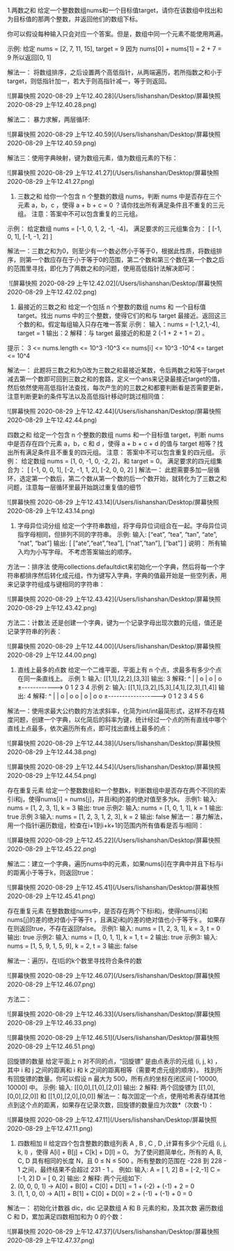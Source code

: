 
1.两数之和
给定一个整数数组nums和一个目标值target，请你在该数组中找出和为目标值的那两个整数，并返回他们的数组下标。

你可以假设每种输入只会对应一个答案。但是，数组中同一个元素不能使用两遍。

示例:
给定
nums = [2, 7, 11, 15], target = 9
因为
nums[0] + nums[1] = 2 + 7 = 9
所以返回[0, 1]

解法一：
将数组排序，之后设置两个高低指针，从两端遍历，若所指数之和小于target，则低指针加一，若大于则高指针减一，等于则返回。

![屏幕快照 2020-08-29 上午12.40.28](/Users/lishanshan/Desktop/屏幕快照 2020-08-29 上午12.40.28.png)

解法二：
暴力求解，两层循环:

![屏幕快照 2020-08-29 上午12.40.59](/Users/lishanshan/Desktop/屏幕快照 2020-08-29 上午12.40.59.png)

解法三：使用字典映射，键为数组元素，值为数组元素的下标：

![屏幕快照 2020-08-29 上午12.41.27](/Users/lishanshan/Desktop/屏幕快照 2020-08-29 上午12.41.27.png)

1. 三数之和
   给你一个包含 n 个整数的数组 nums，判断 nums 中是否存在三个元素 a，b，c ，使得 a + b + c = 0 ？请你找出所有满足条件且不重复的三元组。
   注意：答案中不可以包含重复的三元组。

示例：
给定数组 nums = [-1, 0, 1, 2, -1, -4]，
满足要求的三元组集合为：
[
[-1, 0, 1],
[-1, -1, 2]
]

解法一：三数之和为0，则至少有一个数必然小于等于0，根据此性质，将数组排序，则第一个数应存在于小于等于0的范围，第二个数和第三个数在第一个数之后的范围里寻找，即化为了两数之和的问题，使用高低指针法解决即可：

​	![屏幕快照 2020-08-29 上午12.42.02](/Users/lishanshan/Desktop/屏幕快照 2020-08-29 上午12.42.02.png)

1. 最接近的三数之和
   给定一个包括 n 个整数的数组 nums 和 一个目标值 target。找出 nums 中的三个整数，使得它们的和与 target 最接近。返回这三个数的和。假定每组输入只存在唯一答案
   示例：
   输入：nums = [-1,2,1,-4], target = 1
   输出：2
   解释：与 target 最接近的和是 2 (-1 + 2 + 1 = 2) 。

提示：
3 <= nums.length <= 10^3
-10^3 <= nums[i] <= 10^3
-10^4 <= target <= 10^4

解法一：
此题将三数之和为0改为三数之和最接近某数，令后两数之和等于target减去第一个数即可回到三数之和的套路，定义一个ans来记录最接近target的值，
然后依然使用高低指针法查找，每次产生的的三数之和都要判断看是否需要更新，注意判断更新的条件写法以及高低指针移动时跳过相同值：

![屏幕快照 2020-08-29 上午12.42.44](/Users/lishanshan/Desktop/屏幕快照 2020-08-29 上午12.42.44.png)



四数之和
给定一个包含 n 个整数的数组 nums 和一个目标值 target，判断 nums 中是否存在四个元素 a，b，c 和 d ，使得 a + b + c + d 的值与 target 相等？找出所有满足条件且不重复的四元组。
注意：
答案中不可以包含重复的四元组。
示例：
给定数组 nums = [1, 0, -1, 0, -2, 2]，和 target = 0。
满足要求的四元组集合为：
[
[-1, 0, 0, 1],
[-2, -1, 1, 2],
[-2, 0, 0, 2]
]
解法一：
此题需要多加一层循环，选定第一个数后，第二个数从第一个数的后一个数开始，就转化为了三数之和问题，注意每一层循环里最开始跳过重复值的细节

![屏幕快照 2020-08-29 上午12.43.14](/Users/lishanshan/Desktop/屏幕快照 2020-08-29 上午12.43.14.png)

1. 字母异位词分组
   给定一个字符串数组，将字母异位词组合在一起。字母异位词指字母相同，但排列不同的字符串。
   示例:
   输入: [“eat”, “tea”, “tan”, “ate”, “nat”, “bat”]
   输出:
   [
   [“ate”,“eat”,“tea”],
   [“nat”,“tan”],
   [“bat”]
   ]
   说明：
   所有输入均为小写字母。
   不考虑答案输出的顺序。

方法一：排序法
使用collections.defaultdict来初始化一个字典，然后将每一个字符串都排序然后转化成元组，作为键写入字典，字典的值最开始是一些空列表，用来记录字符组成与键相同的字符串：

![屏幕快照 2020-08-29 上午12.43.42](/Users/lishanshan/Desktop/屏幕快照 2020-08-29 上午12.43.42.png)

方法二：计数法
还是创建一个字典，键为一个记录字母出现次数的元组，值还是记录字符串的列表：

![屏幕快照 2020-08-29 上午12.44.00](/Users/lishanshan/Desktop/屏幕快照 2020-08-29 上午12.44.00.png)

1. 直线上最多的点数
   给定一个二维平面，平面上有 n 个点，求最多有多少个点在同一条直线上。
   示例 1:
   输入: [[1,1],[2,2],[3,3]]
   输出: 3
   解释:
   ^
   |
   | o
   | o
   | o
   ±------------>
   0 1 2 3 4
   示例 2:
   输入: [[1,1],[3,2],[5,3],[4,1],[2,3],[1,4]]
   输出: 4
   解释:
   ^
   |
   | o
   | o o
   | o
   | o o
   ±------------------>
   0 1 2 3 4 5 6

解法一：使用求最大公约数的方法求斜率，化简为int/int最简形式，这样不存在精度问题，创建一个字典，以化简后的斜率为键，统计经过一个点的所有直线中哪个直线上点最多，依次遍历所有点，即可找出直线上最多的点：

![屏幕快照 2020-08-29 上午12.44.38](/Users/lishanshan/Desktop/屏幕快照 2020-08-29 上午12.44.38.png)

![屏幕快照 2020-08-29 上午12.44.54](/Users/lishanshan/Desktop/屏幕快照 2020-08-29 上午12.44.54.png)

存在重复元素
给定一个整数数组和一个整数k，判断数组中是否存在两个不同的索引i和j，使得nums[i] = nums[j]，并且i和j的差的绝对值至多为k。
示例1:
输入: nums = [1, 2, 3, 1], k = 3
输出: true
示例2:
输入: nums = [1, 0, 1, 1], k = 1
输出: true
示例
3:输入: nums = [1, 2, 3, 1, 2, 3], k = 2
输出: false
解法一：暴力解法，用一个指针i遍历数组，检查在i+1到i+k+1的范围内所有值看是否与i相同：

![屏幕快照 2020-08-29 上午12.45.22](/Users/lishanshan/Desktop/屏幕快照 2020-08-29 上午12.45.22.png)

解法二：建立一个字典，遍历nums中的元素，如果nums[i]在字典中并且下标与i的距离小于等于k，则返回true：

![屏幕快照 2020-08-29 上午12.45.41](/Users/lishanshan/Desktop/屏幕快照 2020-08-29 上午12.45.41.png)


存在重复元素
在整数数组nums中，是否存在两个下标i和j，使得nums[i]和nums[j]的差的绝对值小于等于t ，且满足i和j的差的绝对值也小于等于ķ 。
如果存在则返回true，不存在返回false。
示例1:
输入: nums = [1, 2, 3, 1], k = 3, t = 0
输出: true
示例2:
输入: nums = [1, 0, 1, 1], k = 1, t = 2
输出: true
示例3:
输入: nums = [1, 5, 9, 1, 5, 9], k = 2, t = 3
输出: false

解法一：遍历I，在I后的k个数里寻找符合条件的数

![屏幕快照 2020-08-29 上午12.46.07](/Users/lishanshan/Desktop/屏幕快照 2020-08-29 上午12.46.07.png)

方法二：

![屏幕快照 2020-08-29 上午12.46.33](/Users/lishanshan/Desktop/屏幕快照 2020-08-29 上午12.46.33.png)

![屏幕快照 2020-08-29 上午12.46.51](/Users/lishanshan/Desktop/屏幕快照 2020-08-29 上午12.46.51.png)

回旋镖的数量
给定平面上 n 对不同的点，“回旋镖” 是由点表示的元组 (i, j, k) ，其中 i 和 j 之间的距离和 i 和 k 之间的距离相等（需要考虑元组的顺序）。
找到所有回旋镖的数量。你可以假设 n 最大为 500，所有点的坐标在闭区间 [-10000, 10000] 中。
示例:
输入:
[[0,0],[1,0],[2,0]]
输出:
2
解释:
两个回旋镖为 [[1,0],[0,0],[2,0]] 和 [[1,0],[2,0],[0,0]]
解法一：每次固定一个点，使用哈希表存储其他点到这个点的距离，如果存在记录次数，回旋镖的数量应为次数*（次数-1）：

![屏幕快照 2020-08-29 上午12.47.11](/Users/lishanshan/Desktop/屏幕快照 2020-08-29 上午12.47.11.png)

1. 四数相加 II
   给定四个包含整数的数组列表 A , B , C , D ,计算有多少个元组 (i, j, k, l) ，使得 A[i] + B[j] + C[k] + D[l] = 0。
   为了使问题简单化，所有的 A, B, C, D 具有相同的长度 N，且 0 ≤ N ≤ 500 。所有整数的范围在 -228 到 228 - 1 之间，最终结果不会超过 231 - 1 。
   例如:
   输入:
   A = [ 1, 2]
   B = [-2,-1]
   C = [-1, 2]
   D = [ 0, 2]
   输出:
   2
   解释:
   两个元组如下:
2. (0, 0, 0, 1) -> A[0] + B[0] + C[0] + D[1] = 1 + (-2) + (-1) + 2 = 0
3. (1, 1, 0, 0) -> A[1] + B[1] + C[0] + D[0] = 2 + (-1) + (-1) + 0 = 0

解法一：
初始化计数器 dic，dic 记录数组 A 和 B 元素的和，及其次数
遍历数组 C 和 D，累加满足四数相加和为 0 的个数：

![屏幕快照 2020-08-29 上午12.47.37](/Users/lishanshan/Desktop/屏幕快照 2020-08-29 上午12.47.37.png)



